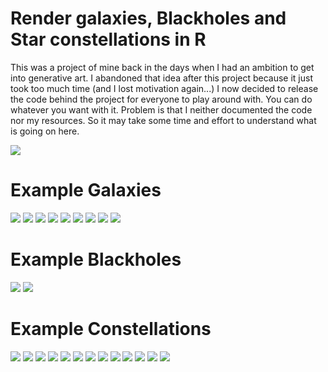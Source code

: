 # Render galaxies, Blackholes and Star constellations in R

This was a project of mine back in the days when I had an ambition to get into generative art. 
I abandoned that idea after this project because it just took too much time (and I lost motivation again...)
I now decided to release the code behind the project for everyone to play around with. You can do whatever you want with it.
Problem is that I neither documented the code nor my resources. So it may take some time and effort to understand what is going on here. 

![](galaxy_spin.gif)

# Example Galaxies

![](examples/galaxies_037.png)
![](examples/galaxies_040.png)
![](examples/galaxies_044.png)
![](examples/galaxies_048.png)
![](examples/galaxies_052.png)
![](examples/galaxies_146.png)
![](examples/galaxies_174.png)
![](examples/galaxies_176.png)
![](examples/galaxies_207.png)

# Example Blackholes

![](examples/blackhole_001.png)
![](examples/blackhole_008.png)

# Example Constellations

![](examples/constellation_001.png)
![](examples/constellation_002.png)
![](examples/constellation_003.png)
![](examples/constellation_005.png)
![](examples/constellation_007.png)
![](examples/constellation_010.png)
![](examples/constellation_012.png)
![](examples/constellation_013.png)
![](examples/constellation_019.png)
![](examples/constellation_028.png)
![](examples/constellation_030.png)
![](examples/constellation_079.png)
![](examples/constellation_081.png)
